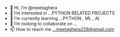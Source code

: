 - 👋 Hi, I’m @meetaghera
- 👀 I’m interested in ...PYTHON RELATED PROJECTS
- 🌱 I’m currently learning ...PYTHON , ML , AI
- 💞️ I’m looking to collaborate on ...
- 📫 How to reach me ...meetaghera228@gmail.com

<!---
meetaghera/meetaghera is a ✨ special ✨ repository because its `README.md` (this file) appears on your GitHub profile.
You can click the Preview link to take a look at your changes.
--->
